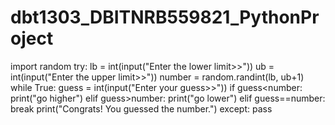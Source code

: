 # dbt1303_DBITNRB559821_PythonProject
import random  try:     lb = int(input("Enter the lower limit>>"))     ub = int(input("Enter the upper limit>>"))     number = random.randint(lb, ub+1)     while True:         guess = int(input("Enter your guess>>"))         if guess&lt;number:             print("go higher")         elif guess>number:             print("go lower")         elif guess==number:             break      print("Congrats! You guessed the number.") except:     pass
